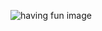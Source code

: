 ![having fun image](https://raw.githubusercontent.com/f3d0rov/f3d0rov/main/tenor.gif "Toto - Africa plays")

